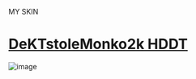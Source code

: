 MY SKIN

# [DeKTstoleMonko2k HDDT](https://drive.google.com/file/d/1p1369UsqdveNc73RMJ0uFgbNoZc6WWuh)
![image](https://user-images.githubusercontent.com/104754770/166197682-876d0e37-3cdd-481e-8b18-5166924aef02.png)

